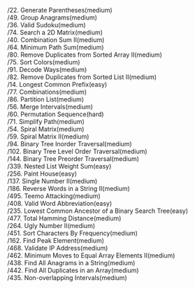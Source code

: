 /22. Generate Parentheses(medium)     
/49. Group Anagrams(medium)     
/36. Valid Sudoku(medium)     
/74. Search a 2D Matrix(medium)       
/40. Combination Sum II(medium)       
/64. Minimum Path Sum(medium)     
/80. Remove Duplicates from Sorted Array II(medium)       
/75. Sort Colors(medium)        
/91. Decode Ways(medium)        
/82. Remove Duplicates from Sorted List II(medium)        
/14. Longest Common Prefix(easy)      
/77. Combinations(medium)       
/86. Partition List(medium)       
/56. Merge Intervals(medium)        
/60. Permutation Sequence(hard)       
/71. Simplify Path(medium)        
/54. Spiral Matrix(medium)        
/59. Spiral Matrix II(medium)       
/94. Binary Tree Inorder Traversal(medium)        
/102. Binary Tree Level Order Traversal(medium)       
/144. Binary Tree Preorder Traversal(medium)        
/339. Nested List Weight Sum(easy)          
/256. Paint House(easy)       
/137. Single Number II(medium)      
/186. Reverse Words in a String II(medium)      
/495. Teemo Attacking(medium)     
/408. Valid Word Abbreviation(easy)     
/235. Lowest Common Ancestor of a Binary Search Tree(easy)      
/477. Total Hamming Distance(medium)      
/264. Ugly Number II(medium)      
/451. Sort Characters By Frequency(medium)      
/162. Find Peak Element(medium)     
/468. Validate IP Address(medium)       
/462. Minimum Moves to Equal Array Elements II(medium)      
/438. Find All Anagrams in a String(medium)       
/442. Find All Duplicates in an Array(medium)       
/435. Non-overlapping Intervals(medium)         
